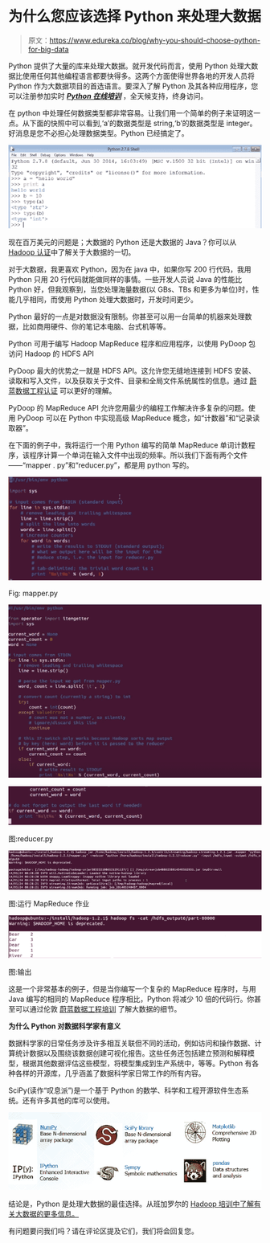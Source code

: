 # 为什么您应该选择 Python 来处理大数据

> 原文：<https://www.edureka.co/blog/why-you-should-choose-python-for-big-data>

Python 提供了大量的库来处理大数据。就开发代码而言，使用 Python 处理大数据比使用任何其他编程语言都要快得多。这两个方面使得世界各地的开发人员将 Python 作为大数据项目的首选语言。要深入了解 Python 及其各种应用程序，您可以注册参加实时 ***[Python 在线培训](https://www.edureka.co/python)*** ，全天候支持，终身访问。

在 python 中处理任何数据类型都非常容易。让我们用一个简单的例子来证明这一点。从下面的快照中可以看到,‘a’的数据类型是 string,‘b’的数据类型是 integer。好消息是您不必担心处理数据类型。Python 已经搞定了。

![Data-type-Python-for-big-data](img/76bde9a299226dd1aaab1f321baf412c.png)

现在百万美元的问题是；大数据的 Python 还是大数据的 Java？你可以从 [Hadoop 认证](https://www.edureka.co/big-data-hadoop-training-certification)中了解关于大数据的一切。

对于大数据，我更喜欢 Python，因为在 java 中，如果你写 200 行代码，我用 Python 只用 20 行代码就能做同样的事情。一些开发人员说 Java 的性能比 Python 好，但我观察到，当您处理海量数据(以 GBs、TBs 和更多为单位)时，性能几乎相同，而使用 Python 处理大数据时，开发时间更少。

Python 最好的一点是对数据没有限制。你甚至可以用一台简单的机器来处理数据，比如商用硬件、你的笔记本电脑、台式机等等。

Python 可用于编写 Hadoop MapReduce 程序和应用程序，以使用 PyDoop 包访问 Hadoop 的 HDFS API

PyDoop 最大的优势之一就是 HDFS API。这允许您无缝地连接到 HDFS 安装、读取和写入文件，以及获取关于文件、目录和全局文件系统属性的信息。通过 [蔚蓝数据工程认证](https://www.edureka.co/microsoft-azure-data-engineering-certification-course) 可以更好的理解。

PyDoop 的 MapReduce API 允许您用最少的编程工作解决许多复杂的问题。使用 PyDoop 可以在 Python 中实现高级 MapReduce 概念，如“计数器”和“记录读取器”。

在下面的例子中，我将运行一个用 Python 编写的简单 MapReduce 单词计数程序，该程序计算一个单词在输入文件中出现的频率。所以我们下面有两个文件——“mapper . py”和“reducer.py”，都是用 python 写的。

![Mapperpy-Python-for-big-data](img/738133c23a88f57442510ae1f5533e46.png)

Fig: mapper.py

![Reducerpy-Python-for-big-data](img/1f8911da677a11c2a29269eb5bc0380b.png)

![Reducerpy2-Python-for-big-data](img/e5bbfa2806d31ff42ba6017fd08382f6.png)

图:reducer.py

![MapReduce-Job-Python-for-big-data](img/1d3a01b43bb239e21e64d564794885b6.png)

图:运行 MapReduce 作业

![Output-Python-for-big-data](img/53cfcb6df851d705eb0526c1502cb2f0.png)

图:输出

这是一个非常基本的例子，但是当你编写一个复杂的 MapReduce 程序时，与用 Java 编写的相同的 MapReduce 程序相比，Python 将减少 10 倍的代码行。你甚至可以通过伦敦 [蔚蓝数据工程培训](https://www.edureka.co/microsoft-azure-data-engineering-certification-course-london) 了解大数据的细节。

**为什么 Python 对数据科学家有意义**

数据科学家的日常任务涉及许多相互关联但不同的活动，例如访问和操作数据、计算统计数据以及围绕该数据创建可视化报告。这些任务还包括建立预测和解释模型，根据其他数据评估这些模型，将模型集成到生产系统中，等等。Python 有各种各样的开源库，几乎涵盖了数据科学家日常工作的所有内容。

SciPy(读作“叹息派”)是一个基于 Python 的数学、科学和工程开源软件生态系统。还有许多其他的库可以使用。

![Software-Library-Python-for-big-data](img/6d4ec2e8306aa2b1548a18278a0803ed.png)

结论是，Python 是处理大数据的最佳选择。从班加罗尔的 [Hadoop 培训中了解有关大数据的更多信息。](https://www.edureka.co/big-data-hadoop-training-certification-bangalore)

有问题要问我们吗？请在评论区提及它们，我们将会回复您。